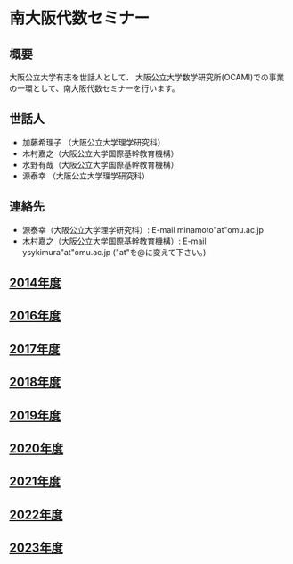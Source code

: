 # 南大阪代数セミナー

## 概要
大阪公立大学有志を世話人として、
大阪公立大学数学研究所(OCAMI)での事業の一環として、南大阪代数セミナーを行います。

## 世話人
- 加藤希理子 （大阪公立大学理学研究科）
[](
神田遼（大阪公立大学理学研究科）
)
- 木村嘉之（大阪公立大学国際基幹教育機構）
- 水野有哉（大阪公立大学国際基幹教育機構）
- 源泰幸 （大阪公立大学理学研究科）

## 連絡先
- 源泰幸（大阪公立大学理学研究科）: E-mail minamoto"at"omu.ac.jp
- 木村嘉之（大阪公立大学国際基幹教育機構）: E-mail ysykimura"at"omu.ac.jp
("at"を@に変えて下さい。)

## [2014年度](2014/index.md)
## [2016年度](2016/index.md)
## [2017年度](2017/index.md)
## [2018年度](2018/index.md)
## [2019年度](2019/index.md)
## [2020年度](2020/index.md)
## [2021年度](2021/index.md)
## [2022年度](2022/index.md)
## [2023年度](2023/index.md)
